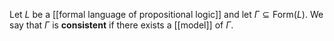 Let $L$ be a [[formal language of propositional logic]] and let $\Gamma\subseteq \text{Form}(L)$. We say that $\Gamma$ is **consistent** if there exists a [[model]] of $\Gamma$. 